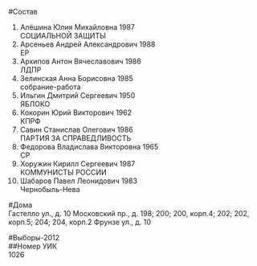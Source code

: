 #Состав  
1. Алёшина Юлия Михайловна 1987  
    СОЦИАЛЬНОЙ ЗАЩИТЫ  
2. Арсеньев Андрей Александрович 1988  
    ЕР  
3. Архипов Антон Вячеславович 1986  
    ЛДПР  
4. Зелинская Анна Борисовна 1985  
    собрание-работа  
5. Ильгин Дмитрий Сергеевич 1950  
    ЯБЛОКО  
6. Кокорин Юрий Викторович 1962  
    КПРФ  
7. Савин Станислав Олегович 1986  
    ПАРТИЯ ЗА СПРАВЕДЛИВОСТЬ  
8. Федорова Владислава Викторовна 1965  
    СР  
9. Хоружин Кирилл Сергеевич 1987  
    КОММУНИСТЫ РОССИИ  
10. Шабаров Павел Леонидович 1983  
    Чернобыль-Нева  
  
#Дома  
Гастелло ул., д. 10 Московский пр., д. 198; 200; 200, корп.4; 202; 202, корп.5; 204; 204, корп.2 Фрунзе ул., д. 10  
  
#Выборы-2012  
##Номер УИК  
1026  
